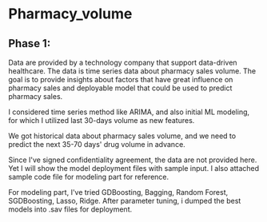 # Pharmacy_volume
## Phase 1:

Data are provided by a technology company that support data-driven healthcare. The data is time series data about pharmacy sales volume. The goal is to provide insights about factors that have great influence on pharmacy sales and deployable model that could be used to predict pharmacy sales.

I considered time series method like ARIMA, and also initial ML modeling, for which I utilized last 30-days volume as new features.






We got historical data about pharmacy sales volume, and we need to predict the next 35-70 days' drug volume in advance.

Since I've signed confidentiality agreement, the data are not provided here. Yet I will show the model deployment files with sample input. I also attached sample code file for modeling part for reference.

For modeling part, I've tried GDBoosting, Bagging, Random Forest, SGDBoosting, Lasso, Ridge. After parameter tuning, i dumped the best models into .sav files for deployment.
